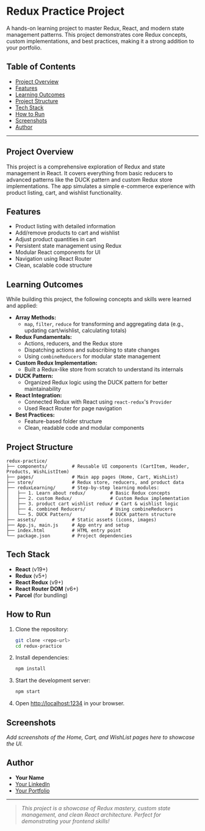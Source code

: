 # Redux Practice Project

A hands-on learning project to master Redux, React, and modern state management patterns. This project demonstrates core Redux concepts, custom implementations, and best practices, making it a strong addition to your portfolio.

## Table of Contents

- [Project Overview](#project-overview)
- [Features](#features)
- [Learning Outcomes](#learning-outcomes)
- [Project Structure](#project-structure)
- [Tech Stack](#tech-stack)
- [How to Run](#how-to-run)
- [Screenshots](#screenshots)
- [Author](#author)

---

## Project Overview

This project is a comprehensive exploration of Redux and state management in React. It covers everything from basic reducers to advanced patterns like the DUCK pattern and custom Redux store implementations. The app simulates a simple e-commerce experience with product listing, cart, and wishlist functionality.

## Features

- Product listing with detailed information
- Add/remove products to cart and wishlist
- Adjust product quantities in cart
- Persistent state management using Redux
- Modular React components for UI
- Navigation using React Router
- Clean, scalable code structure

## Learning Outcomes

While building this project, the following concepts and skills were learned and applied:

- **Array Methods:**
  - `map`, `filter`, `reduce` for transforming and aggregating data (e.g., updating cart/wishlist, calculating totals)
- **Redux Fundamentals:**
  - Actions, reducers, and the Redux store
  - Dispatching actions and subscribing to state changes
  - Using `combineReducers` for modular state management
- **Custom Redux Implementation:**
  - Built a Redux-like store from scratch to understand its internals
- **DUCK Pattern:**
  - Organized Redux logic using the DUCK pattern for better maintainability
- **React Integration:**
  - Connected Redux with React using `react-redux`'s `Provider`
  - Used React Router for page navigation
- **Best Practices:**
  - Feature-based folder structure
  - Clean, readable code and modular components

## Project Structure

```
redux-practice/
├── components/         # Reusable UI components (CartItem, Header, Products, WishListItem)
├── pages/              # Main app pages (Home, Cart, WishList)
├── store/              # Redux store, reducers, and product data
├── reduxLearning/      # Step-by-step learning modules:
│   ├── 1. Learn about redux/         # Basic Redux concepts
│   ├── 2. custom Redux/              # Custom Redux implementation
│   ├── 3. product cart wishlist redux/ # Cart & wishlist logic
│   ├── 4. combined Reducers/         # Using combineReducers
│   └── 5. DUCK Pattern/              # DUCK pattern structure
├── assets/             # Static assets (icons, images)
├── App.js, main.js     # App entry and setup
├── index.html          # HTML entry point
└── package.json        # Project dependencies
```

## Tech Stack

- **React** (v19+)
- **Redux** (v5+)
- **React Redux** (v9+)
- **React Router DOM** (v6+)
- **Parcel** (for bundling)

## How to Run

1. Clone the repository:
   ```bash
   git clone <repo-url>
   cd redux-practice
   ```
2. Install dependencies:
   ```bash
   npm install
   ```
3. Start the development server:
   ```bash
   npm start
   ```
4. Open [http://localhost:1234](http://localhost:1234) in your browser.

## Screenshots

_Add screenshots of the Home, Cart, and WishList pages here to showcase the UI._

## Author

- **Your Name**
- [Your LinkedIn](#)
- [Your Portfolio](#)

---

> _This project is a showcase of Redux mastery, custom state management, and clean React architecture. Perfect for demonstrating your frontend skills!_
